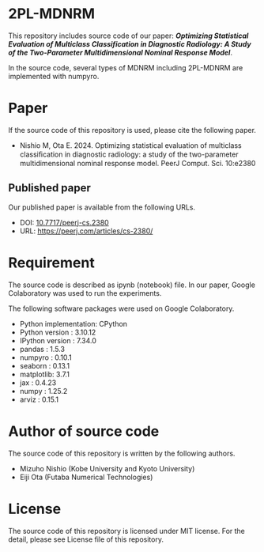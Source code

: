 # 2PL-MDNRM

This repository includes source code of our paper: 
___Optimizing Statistical Evaluation of Multiclass Classification in Diagnostic Radiology: A Study of the Two-Parameter Multidimensional Nominal Response Model___.

In the source code, several types of MDNRM including 2PL-MDNRM are implemented with numpyro.

# Paper
If the source code of this repository is used, please cite the following paper.

* Nishio M, Ota E. 2024. Optimizing statistical evaluation of multiclass classiﬁcation in diagnostic radiology: a study of the two-parameter multidimensional nominal response model. PeerJ Comput. Sci. 10:e2380

## Published paper
Our published paper is available from the following URLs. 

* DOI: [10.7717/peerj-cs.2380](https://doi.org/10.7717/peerj-cs.2380)
* URL: https://peerj.com/articles/cs-2380/


# Requirement
The source code is described as ipynb (notebook) file. 
In our paper, Google Colaboratory was used to run the experiments. 

The following software packages were used on Google Colaboratory.

* Python implementation: CPython
* Python version       : 3.10.12
* IPython version      : 7.34.0
* pandas    : 1.5.3
* numpyro   : 0.10.1
* seaborn   : 0.13.1
* matplotlib: 3.7.1
* jax       : 0.4.23
* numpy     : 1.25.2
* arviz     : 0.15.1


# Author of source code
The source code of this repository is written by the following authors.

* Mizuho Nishio (Kobe University and Kyoto University)
* Eiji Ota (Futaba Numerical Technologies) 



# License
The source code of this repository is licensed under MIT license. For the detail, please see License file of this repository.

